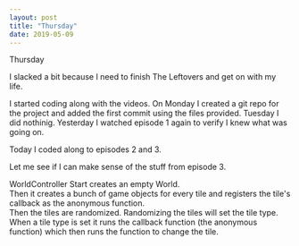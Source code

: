 ```yaml
---
layout: post
title: "Thursday"
date: 2019-05-09
---
```

Thursday

I slacked a bit because I need to finish The Leftovers and get on with my life.

I started coding along with the videos. On Monday I created a git repo for the
project and added the first commit using the files provided. 
Tuesday I did nothinig. Yesterday I watched episode 1 again to verify I knew 
what was going on.

Today I coded along to episodes 2 and 3.

Let me see if I can make sense of the stuff from episode 3.

WorldController Start creates an empty World.  
Then it creates a bunch of game objects for every tile and registers the tile's callback as the anonymous function.  
Then the tiles are randomized. Randomizing the tiles will set the tile type.  
When a tile type is set it runs the callback function (the anonymous function) 
which then runs the function to change the tile.